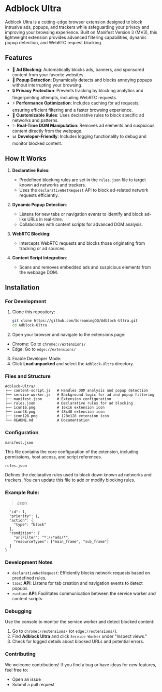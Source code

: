 # Adblock Ultra

Adblock Ultra is a cutting-edge browser extension designed to block intrusive ads, popups, and trackers while safeguarding your privacy and improving your browsing experience. Built on Manifest Version 3 (MV3), this lightweight extension provides advanced filtering capabilities, dynamic popup detection, and WebRTC request blocking.

## Features

- 🚫 **Ad Blocking**: Automatically blocks ads, banners, and sponsored content from your favorite websites.
- 🛑 **Popup Detection**: Dynamically detects and blocks annoying popups without interrupting your browsing.
- 🔒 **Privacy Protection**: Prevents tracking by blocking analytics and fingerprinting attempts, including WebRTC requests.
- ⚡ **Performance Optimization**: Includes caching for ad requests, ensuring efficient filtering and a faster browsing experience.
- 🎯 **Customizable Rules**: Uses declarative rules to block specific ad networks and patterns.
- ✨ **Real-Time DOM Manipulation**: Removes ad elements and suspicious content directly from the webpage.
- 📊 **Developer-Friendly**: Includes logging functionality to debug and monitor blocked content.

## How It Works

1. **Declarative Rules**:
   - Predefined blocking rules are set in the `rules.json` file to target known ad networks and trackers.
   - Uses the `declarativeNetRequest` API to block ad-related network requests efficiently.

2. **Dynamic Popup Detection**:
   - Listens for new tabs or navigation events to identify and block ad-like URLs in real-time.
   - Collaborates with content scripts for advanced DOM analysis.

3. **WebRTC Blocking**:
   - Intercepts WebRTC requests and blocks those originating from tracking or ad sources.

4. **Content Script Integration**:
   - Scans and removes embedded ads and suspicious elements from the webpage DOM.

## Installation

### For Development
1. Clone this repository:
   ```bash
   git clone https://github.com/ScreamingQQ/Adblock-Ultra.git
   cd Adblock-Ultra

2. Open your browser and navigate to the extensions page:
- Chrome: Go to `chrome://extensions/`
- Edge: Go to `edge://extensions/`
3. Enable Developer Mode.
4. Click **Load unpacked** and select the `Adblock-Ultra` directory.
### Files and Structure

``` 
Adblock-Ultra/
├── content-script.js   # Handles DOM analysis and popup detection
├── service-worker.js   # Background logic for ad and popup filtering
├── manifest.json       # Extension configuration
├── rules.json          # Declarative rules for ad blocking
├── icon16.png          # 16x16 extension icon
├── icon48.png          # 48x48 extension icon
├── icon128.png         # 128x128 extension icon
└── README.md           # Documentation
```

### Configuration
`manifest.json`
>
This file contains the core configuration of the extension, including permissions, host access, and script references.
>
`rules.json`
>
Defines the declarative rules used to block down known ad networks and trackers. You can update this file to add or modify blocking rules.
### Example Rule:
>
<!NOTE>
>Json
```{
  "id": 1,
  "priority": 1,
  "action": {
    "type": "block"
  },
  "condition": {
    "urlFilter": "*://*ads/*",
    "resourceTypes": ["main_frame", "sub_frame"]
  }
}
```
### Development Notes
- `declarativeNetRequest`: Efficiently blocks network requests based on predefined rules.
- `tabs`: **API**: Listens for tab creation and navigation events to detect popups.
- `runtime` **API**: Facilitates communication between the service worker and content scripts.
### Debugging
Use the console to monitor the service worker and detect blocked content:
1. Go to `chrome://extensions/` (or `edge://extensions/`).
2. Find **Adblock Ultra** and click `Service Worker` under "Inspect views."
3. Check for logged details about blocked URLs and potential errors.
### Contributing
We welcome contributions! If you find a bug or have ideas for new features, feel free to:
- Open an issue
- Submit a pull request